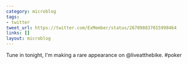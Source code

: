 ```yaml
---
category: microblog
tags:
- twitter
tweet_url: https://twitter.com/ExMember/status/267098837015998464
links: []
layout: microblog
---
```

Tune in tonight, I'm making a rare appearance on @liveatthebike. #poker

